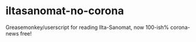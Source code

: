 # iltasanomat-no-corona
Greasemonkey/userscript for reading Ilta-Sanomat, now 100-ish% corona-news free!
